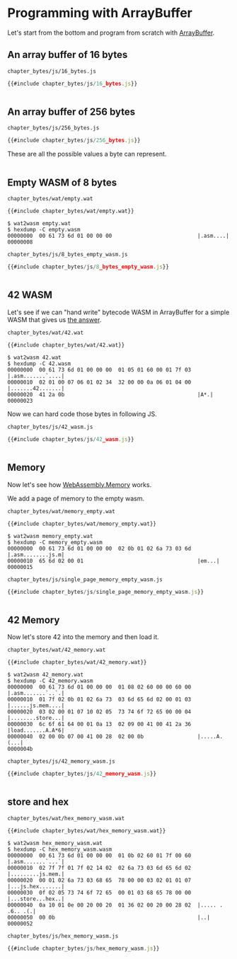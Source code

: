 # Programming with ArrayBuffer

Let's start from the bottom and program from scratch with [ArrayBuffer](https://developer.mozilla.org/en-US/docs/Web/JavaScript/Reference/Global_Objects/ArrayBuffer).

## An array buffer of 16 bytes

`chapter_bytes/js/16_bytes.js`
```javascript
{{#include chapter_bytes/js/16_bytes.js}}
```
<pre id="16_bytes"></pre>
<script src="chapter_bytes/js/16_bytes.js"></script>

## An array buffer of 256 bytes

`chapter_bytes/js/256_bytes.js`
```javascript
{{#include chapter_bytes/js/256_bytes.js}}
```
These are all the possible values a byte can represent.
<pre id="256_bytes"></pre>
<script src="chapter_bytes/js/256_bytes.js"></script>

## Empty WASM of 8 bytes

`chapter_bytes/wat/empty.wat`
```
{{#include chapter_bytes/wat/empty.wat}}
```

```console
$ wat2wasm empty.wat
$ hexdump -C empty.wasm
00000000  00 61 73 6d 01 00 00 00                           |.asm....|
00000008
```

`chapter_bytes/js/8_bytes_empty_wasm.js`
```javascript
{{#include chapter_bytes/js/8_bytes_empty_wasm.js}}
```
<pre id="8_bytes_empty_wasm"></pre>
<script src="chapter_bytes/js/8_bytes_empty_wasm.js"></script>

## 42 WASM 

Let's see if we can "hand write" bytecode WASM in ArrayBuffer for a simple WASM that gives us [the answer](https://en.wikipedia.org/wiki/Phrases_from_The_Hitchhiker%27s_Guide_to_the_Galaxy#Answer_to_the_Ultimate_Question_of_Life,_the_Universe,_and_Everything_(42)).


`chapter_bytes/wat/42.wat`
```
{{#include chapter_bytes/wat/42.wat}}
```

```console
$ wat2wasm 42.wat
$ hexdump -C 42.wasm
00000000  00 61 73 6d 01 00 00 00  01 05 01 60 00 01 7f 03  |.asm.......`....|
00000010  02 01 00 07 06 01 02 34  32 00 00 0a 06 01 04 00  |.......42.......|
00000020  41 2a 0b                                          |A*.|
00000023
```

Now we can hard code those bytes in following JS.

`chapter_bytes/js/42_wasm.js`
```javascript
{{#include chapter_bytes/js/42_wasm.js}}
```
<pre id="42_wasm"></pre>
<script src="chapter_bytes/js/42_wasm.js"></script>

## Memory

Now let's see how [WebAssembly.Memory](https://developer.mozilla.org/en-US/docs/Web/JavaScript/Reference/Global_Objects/WebAssembly/Memory) works.

We add a page of memory to the empty wasm.

`chapter_bytes/wat/memory_empty.wat`
```
{{#include chapter_bytes/wat/memory_empty.wat}}
```
```console
$ wat2wasm memory_empty.wat
$ hexdump -C memory_empty.wasm
00000000  00 61 73 6d 01 00 00 00  02 0b 01 02 6a 73 03 6d  |.asm........js.m|
00000010  65 6d 02 00 01                                    |em...|
00000015
```

`chapter_bytes/js/single_page_memory_empty_wasm.js`
```javascript
{{#include chapter_bytes/js/single_page_memory_empty_wasm.js}}
```

<pre id="single_page_memory_empty_wasm"></pre>
<script src="chapter_bytes/js/single_page_memory_empty_wasm.js"></script>

## 42 Memory

Now let's store 42 into the memory and then load it.

`chapter_bytes/wat/42_memory.wat`
```
{{#include chapter_bytes/wat/42_memory.wat}}
```

```console
$ wat2wasm 42_memory.wat
$ hexdump -C 42_memory.wasm
00000000  00 61 73 6d 01 00 00 00  01 08 02 60 00 00 60 00  |.asm.......`..`.|
00000010  01 7f 02 0b 01 02 6a 73  03 6d 65 6d 02 00 01 03  |......js.mem....|
00000020  03 02 00 01 07 10 02 05  73 74 6f 72 65 00 00 04  |........store...|
00000030  6c 6f 61 64 00 01 0a 13  02 09 00 41 00 41 2a 36  |load.......A.A*6|
00000040  02 00 0b 07 00 41 00 28  02 00 0b                 |.....A.(...|
0000004b
```

`chapter_bytes/js/42_memory_wasm.js`
```javascript
{{#include chapter_bytes/js/42_memory_wasm.js}}
```

<pre id="42_memory_wasm"></pre>
<script src="chapter_bytes/js/42_memory_wasm.js"></script>

## store and hex

`chapter_bytes/wat/hex_memory_wasm.wat`
```
{{#include chapter_bytes/wat/hex_memory_wasm.wat}}
```

```console
$ wat2wasm hex_memory_wasm.wat
$ hexdump -C hex_memory_wasm.wasm
00000000  00 61 73 6d 01 00 00 00  01 0b 02 60 01 7f 00 60  |.asm.......`...`|
00000010  02 7f 7f 01 7f 02 14 02  02 6a 73 03 6d 65 6d 02  |.........js.mem.|
00000020  00 01 02 6a 73 03 68 65  78 00 00 03 02 01 01 07  |...js.hex.......|
00000030  0f 02 05 73 74 6f 72 65  00 01 03 68 65 78 00 00  |...store...hex..|
00000040  0a 10 01 0e 00 20 00 20  01 36 02 00 20 00 28 02  |..... . .6.. .(.|
00000050  00 0b                                             |..|
00000052
```
`chapter_bytes/js/hex_memory_wasm.js`
```javascript
{{#include chapter_bytes/js/hex_memory_wasm.js}}
```

<pre id="hex_memory_wasm"></pre>
<script src="chapter_bytes/js/hex_memory_wasm.js"></script>